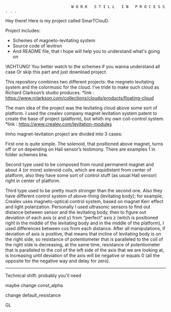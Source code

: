                                  W O R K   S T I L L   I N   P R O C E S S . . .

Hey there! Here is my project called SmarTClouD. 

Project includes:
  - Schemes of magneto-levitating system
  - Source code of levitron
  - And README file, that i hope will help you to understand what's going on
  
  !ACHTUNG! You better watch to the schemes if you wanna understand all case
 Or skip this part and just download project. 

  
This repository combines two different projects: the megneto levitating system and the colormusic for the cloud. 
I’ve tride to make such cloud as Richard Clarkson’s studio produces. 
 *link : https://www.rclarkson.com/collections/clouds/products/floating-cloud

The main idea of the project was the levitating cloud above some sort of platform.
I used the crealev company magnet levitation system patent to create the base of project (platform), but whith my own coil-control system. 
 *link : https://www.crealev.com/levitation-modules
 
  
Imho magnet-levitation project are divided into 3 cases:

First one is quite simple. The solenoid, that positioned above magnet, turns off or on depending on Hall sensor’s testimony. There are examples 1 in folder schemes btw.

Second type used to be composed from round permanent magnet and about 4 (or more) solenoid coils, which are equidistant from center of platform, also they have some sort of control stuff (as usual Hall sensor) right in center of platform.

Third type used to be pretty much stronger than the second one. Also they have different control system of above-thing (levitating body); for example, Crealev uses magneto-optical control system, based on magnet Kerr effect and light polarization. Personally I used ultrasonic sensors to find out distance between sensor and the levitating body, then to figure out deviation of each axis (x and y) from “perfect” axis z (witch is positioned right in the middle of the levitating body and in the middle of the platform), I used differences between cos from each distance. After all manipulations, if deviation of axis is positive, that means that incline of levitating body is on the right side, so resistance of potentiometer that is paralleled to the coil of the right side is decreasing, at the same time, resistance of potentiometer that is paralleled to the coil of the left side of the axis that we are looking at, is increasing until deviation of the axis will be negative or equals 0 (all the opposite for the negative way and delay for zero).

  - - - - - - - - - - - - - - - - - - - - - - - - - - - - - - - - - - - - - - - - - - - - - -

Technical shift: probably you'll need 

maybe change const_alpha 

change default_resistance


GL
